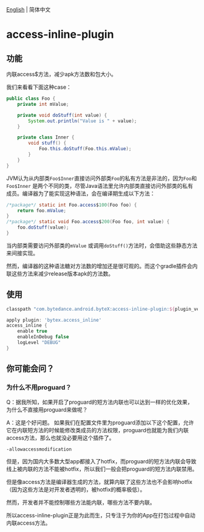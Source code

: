 [English](README.md) | 简体中文

# access-inline-plugin

## 功能

内联access$方法，减少apk方法数和包大小。

我们来看看下面这种case：

``` java
public class Foo {
    private int mValue;

    private void doStuff(int value) {
        System.out.println("Value is " + value);
    }

    private class Inner {
        void stuff() {
            Foo.this.doStuff(Foo.this.mValue);
        }
    }
}
```


JVM认为从内部类`Foo$Inner`直接访问外部类`Foo`的私有方法是非法的，因为`Foo`和`Foo$Inner` 是两个不同的类，尽管Java语法里允许内部类直接访问外部类的私有成员。编译器为了能实现这种语法，会在编译期生成以下方法：

``` java
/*package*/ static int Foo.access$100(Foo foo) {
    return foo.mValue;
}
/*package*/ static void Foo.access$200(Foo foo, int value) {
    foo.doStuff(value);
}
```

当内部类需要访问外部类的`mValue` 或调用`doStuff()`方法时，会借助这些静态方法来间接实现。

然而，编译器的这种语法糖对方法数的增加还是很可观的。而这个gradle插件会内联这些方法来减少release版本apk的方法数。



## 使用

```groovy
classpath "com.bytedance.android.byteX:access-inline-plugin:${plugin_version}"
```



```groovy
apply plugin: 'bytex.access_inline'
access_inline {
    enable true
    enableInDebug false
    logLevel "DEBUG"
}
```



## 你可能会问？

### 为什么不用proguard？

Q：据我所知，如果开启了proguard的短方法内联也可以达到一样的优化效果，为什么不直接用proguard来做呢？ 

A：这是个好问题。 如果我们在配置文件里为proguard添加以下这个配置，允许它在内联短方法的时候能修改类成员的方法权限，proguard也就能为我们内联access方法，那么也就没必要用这个插件了。

```
-allowaccessmodification
```



但是，因为国内大多数大型app都接入了hotfix，而proguard的短方法内联会导致线上被内联的方法不能被hotfix，所以我们一般会把proguard的短方法内联禁用。

但是像access方法是编译器生成的方法，就算内联了这些方法也不会影响hotfix（因为这些方法是对开发者透明的，被hotfix的概率极低）。

然而，开发者并不能控制哪些方法能内联，哪些方法不要内联。

所以access-inline-plugin正是为此而生，只专注于为你的App在打包过程中自动内联access方法。
